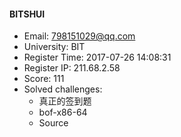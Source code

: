 #### BITSHUI  

* Email: 798151029@qq.com  
* University: BIT  
* Register Time: 2017-07-26 14:08:31  
* Register IP: 211.68.2.58  
* Score: 111  
* Solved challenges: 
  * 真正的签到题  
  * bof-x86-64  
  * Source  
